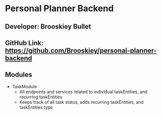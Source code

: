 # Personal Planner Backend

## Developer: Brooskiey Bullet

## GitHub Link: https://github.com/Brooskiey/personal-planner-backend

## Modules
- TaskModule
  - All endpoints and services related to individual taskEntities, and recurring taskEntities
  - Keeps track of all task status, adds recurring taskEntities, and taskEntities type